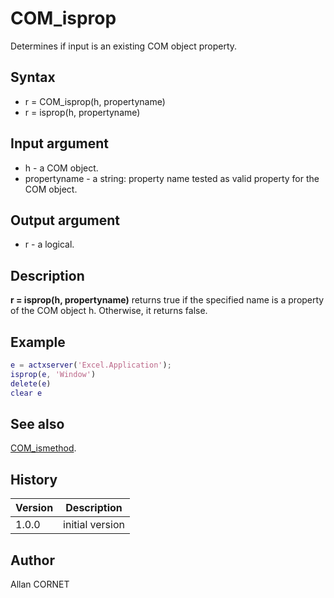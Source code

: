 

# COM_isprop

Determines if input is an existing COM object property.

## Syntax

- r = COM_isprop(h, propertyname)
- r = isprop(h, propertyname)

## Input argument

 - h - a COM object.
 - propertyname - a string: property name tested as valid property for the COM object.

## Output argument

 - r - a logical.

## Description


  <description><b>r = isprop(h, propertyname)</b> returns true if the specified name is a property of the COM object h. Otherwise, it returns false.</description>


## Example

```matlab
e = actxserver('Excel.Application');
isprop(e, 'Window')
delete(e)
clear e
```

## See also

[COM_ismethod](COM_ismethod.html).
## History

|Version|Description|
|------|------|
|1.0.0|initial version|


## Author

Allan CORNET



